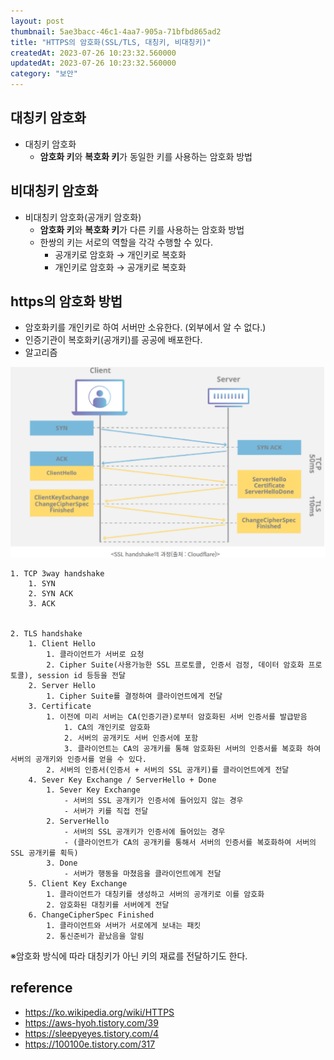 ```yaml
---
layout: post
thumbnail: 5ae3bacc-46c1-4aa7-905a-71bfbd865ad2
title: "HTTPS의 암호화(SSL/TLS, 대칭키, 비대칭키)"
createdAt: 2023-07-26 10:23:32.560000
updatedAt: 2023-07-26 10:23:32.560000
category: "보안"
---
```

## 대칭키 암호화

- 대칭키 암호화
    - **암호화 키**와 **복호화 키**가 동일한 키를 사용하는 암호화 방법

## 비대칭키 암호화

- 비대칭키 암호화(공개키 암호화)
    - **암호화 키**와 **복호화 키**가 다른 키를 사용하는 암호화 방법
    - 한쌍의 키는 서로의 역할을 각각 수행할 수 있다.
        - 공개키로 암호화 → 개인키로 복호화
        - 개인키로 암호화 → 공개키로 복호화

## https의 암호화 방법

- 암호화키를 개인키로 하여 서버만 소유한다. (외부에서 알 수 없다.)
- 인증기관이 복호화키(공개키)를 공공에 배포한다.
- 알고리즘

<img alt="image" src="/images/5ae3bacc-46c1-4aa7-905a-71bfbd865ad2"/>
    
    1. TCP 3way handshake
        1. SYN
        2. SYN ACK
        3. ACK
        
 
    2. TLS handshake
        1. Client Hello
            1. 클라이언트가 서버로 요청
            2. Cipher Suite(사용가능한 SSL 프로토콜, 인증서 검정, 데이터 암호화 프로토콜), session id 등등을 전달
        2. Server Hello
            1. Cipher Suite를 결정하여 클라이언트에게 전달
        3. Certificate
            1. 이전에 미리 서버는 CA(인증기관)로부터 암호화된 서버 인증서를 발급받음
                1. CA의 개인키로 암호화
                2. 서버의 공개키도 서버 인증서에 포함
                3. 클라이언트는 CA의 공개키를 통해 암호화된 서버의 인증서를 복호화 하여 서버의 공개키와 인증서를 얻을 수 있다.
            2. 서버의 인증서(인증서 + 서버의 SSL 공개키)를 클라이언트에게 전달
        4. Sever Key Exchange / ServerHello + Done
            1. Sever Key Exchange
                - 서버의 SSL 공개키가 인증서에 들어있지 않는 경우
                - 서버가 키를 직접 전달
            2. ServerHello
                - 서버의 SSL 공개키가 인증서에 들어있는 경우
                - (클라이언트가 CA의 공개키를 통해서 서버의 인증서를 복호화하여 서버의 SSL 공개키를 획득)
            3. Done
                - 서버가 행동을 마쳤음을 클라이언트에게 전달
        5. Client Key Exchange
            1. 클라이언트가 대칭키를 생성하고 서버의 공개키로 이를 암호화
            2. 암호화된 대칭키를 서버에게 전달
        6. ChangeCipherSpec Finished
            1. 클라이언트와 서버가 서로에게 보내는 패킷
            2. 통신준비가 끝났음을 알림
            

※암호화 방식에 따라 대칭키가 아닌 키의 재료를 전달하기도 한다.

## reference
- https://ko.wikipedia.org/wiki/HTTPS
- https://aws-hyoh.tistory.com/39
- https://sleepyeyes.tistory.com/4
- https://100100e.tistory.com/317
